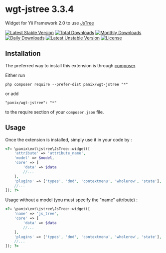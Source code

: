 wgt-jstree 3.3.4
===========
Widget for Yii Framework 2.0 to use [JsTree](http://www.jstree.com)

[![Latest Stable Version](https://poser.pugx.org/panix/wgt-jstree/v/stable)](https://packagist.org/packages/panix/wgt-jstree) [![Total Downloads](https://poser.pugx.org/panix/wgt-jstree/downloads)](https://packagist.org/packages/panix/wgt-jstree) [![Monthly Downloads](https://poser.pugx.org/panix/wgt-jstree/d/monthly)](https://packagist.org/packages/panix/wgt-jstree) [![Daily Downloads](https://poser.pugx.org/panix/wgt-jstree/d/daily)](https://packagist.org/packages/panix/wgt-jstree) [![Latest Unstable Version](https://poser.pugx.org/panix/wgt-jstree/v/unstable)](https://packagist.org/packages/panix/wgt-jstree) [![License](https://poser.pugx.org/panix/wgt-jstree/license)](https://packagist.org/packages/panix/wgt-jstree)


Installation
------------

The preferred way to install this extension is through [composer](http://getcomposer.org/download/).

Either run

```
php composer require --prefer-dist panix/wgt-jstree "*"
```

or add

```
"panix/wgt-jstree": "*"
```

to the require section of your `composer.json` file.


Usage
-----

Once the extension is installed, simply use it in your code by :

```php
<?= \panix\ext\jstree\JsTree::widget([
    'attribute' => 'attribute_name',
    'model' => $model,
    'core' => [
        'data' => $data
        //...
    ],
    'plugins' => ['types', 'dnd', 'contextmenu', 'wholerow', 'state'],
    //...
]); ?>
```

Usage without a model (you must specify the "name" attribute) :

```php
<?= \panix\ext\jstree\JsTree::widget([
    'name' => 'js_tree',
    'core' => [
        'data' => $data
        //...
    ],
    'plugins' => ['types', 'dnd', 'contextmenu', 'wholerow', 'state'],
    //...
]); ?>
```
